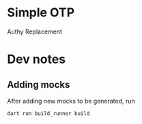 # Simple OTP

Authy Replacement

# Dev notes

## Adding mocks

After adding new mocks to be generated,
run

```bash
dart run build_runner build
```